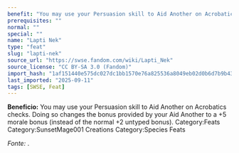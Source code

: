 ```yaml
---
benefit: "You may use your Persuasion skill to Aid Another on Acrobatics checks. Doing so changes the bonus provided by your Aid Another to a +5 morale bonus (instead of the normal +2 untyped bonus). Category:Feats Category:SunsetMage001 Creations Category:Species Feats"
prerequisites: ""
normal: ""
special: ""
name: "Lapti Nek"
type: "feat"
slug: "lapti-nek"
source_url: "https://swse.fandom.com/wiki/Lapti_Nek"
source_license: "CC BY-SA 3.0 (Fandom)"
import_hash: "1af151440e575dc027dc1bb1570e76a825536a8049eb02d0b6d7b9b4344cfd6e"
last_imported: "2025-09-11"
tags: [SWSE, Feat]
---
```

**Beneficio:** You may use your Persuasion skill to Aid Another on Acrobatics checks. Doing so changes the bonus provided by your Aid Another to a +5 morale bonus (instead of the normal +2 untyped bonus). Category:Feats Category:SunsetMage001 Creations Category:Species Feats

*Fonte:* .